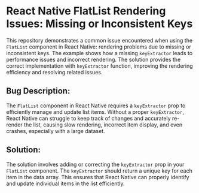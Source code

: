 # React Native FlatList Rendering Issues: Missing or Inconsistent Keys

This repository demonstrates a common issue encountered when using the `FlatList` component in React Native: rendering problems due to missing or inconsistent keys.  The example shows how a missing `keyExtractor` leads to performance issues and incorrect rendering. The solution provides the correct implementation with `keyExtractor` function, improving the rendering efficiency and resolving related issues.

## Bug Description:
The `FlatList` component in React Native requires a `keyExtractor` prop to efficiently manage and update list items. Without a proper `keyExtractor`, React Native can struggle to keep track of changes and accurately re-render the list, causing slow rendering, incorrect item display, and even crashes, especially with a large dataset.

## Solution:
The solution involves adding or correcting the `keyExtractor` prop in your `FlatList` component. The `keyExtractor` should return a unique key for each item in the data array.  This ensures that React Native can properly identify and update individual items in the list efficiently.